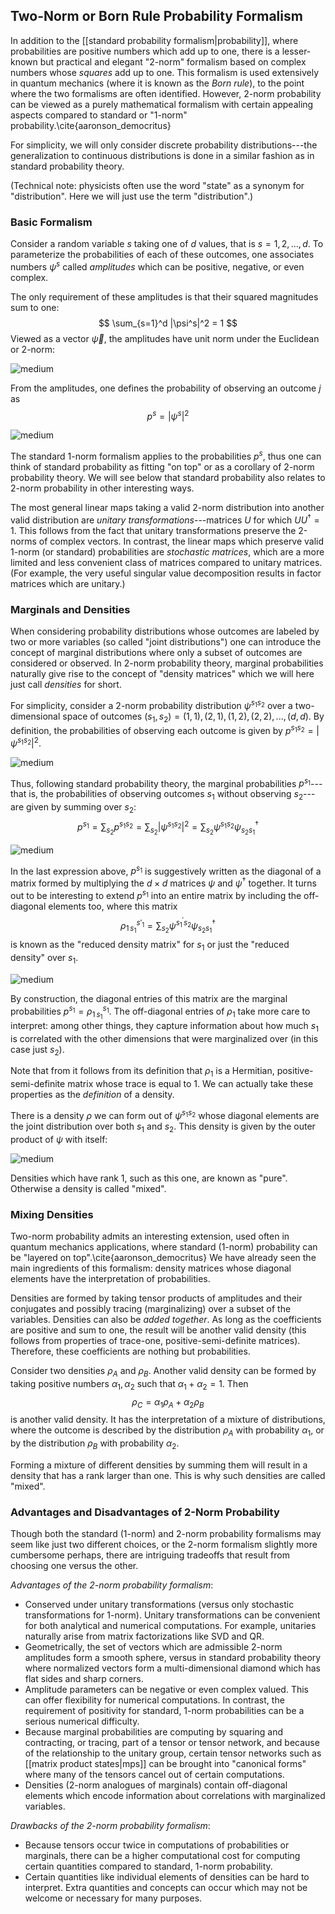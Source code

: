 ## Two-Norm or Born Rule Probability Formalism

In addition to the [[standard probability formalism|probability]], where 
probabilities are positive numbers which add up to one, there is 
a lesser-known but practical and elegant "2-norm" formalism based on complex numbers 
whose *squares* add up to one. This formalism is used extensively
in quantum mechanics (where it is known as the *Born rule*), to the point 
where the two formalisms are often identified.
However, 2-norm probability can be viewed as a purely mathematical formalism
with certain appealing aspects compared to standard or "1-norm" probability.\cite{aaronson_democritus}

For simplicity, we will only consider discrete probability distributions---the generalization to 
continuous distributions is done in a similar fashion as in standard probability theory.

(Technical note: physicists often use the word "state" as a synonym for "distribution". Here
we will just use the term "distribution".)

### Basic Formalism

Consider a random variable $s$ taking one of $d$ values, that is
$s=1,2,...,d$. To parameterize the probabilities of each of these outcomes, one associates
numbers $\psi^s$ called *amplitudes* which can be positive, negative, or even complex.

The only requirement of these amplitudes is that their squared magnitudes sum to one:
$$
\sum_{s=1}^d |\psi^s|^2 = 1
$$
Viewed as a vector $\vec{\psi}$, the amplitudes have unit norm under the Euclidean or 2-norm:

![medium](amp_vector.png)

From the amplitudes, one defines the probability of observing an outcome $j$ as
$$
p^s = |\psi^s|^2
$$

![medium](prob_from_amp.png)

The standard 1-norm formalism applies to the probabilities $p^s$, thus one can think 
of standard probability as fitting "on top" or as a corollary of 2-norm probability theory.
We will see below that standard probability also relates to 2-norm probability
in other interesting ways.

The most general linear maps taking a valid 2-norm distribution into another valid 
distribution are *unitary transformations*---matrices $U$ for which $U U^\dagger = 1$.
This follows from the fact that unitary transformations preserve the 2-norms of complex vectors.
In contrast, the linear maps which preserve valid 1-norm (or standard) probabilities are 
*stochastic matrices*, which are a more limited and less convenient class of matrices
compared to unitary matrices. (For example, the very useful singular value decomposition 
results in factor matrices which are unitary.)


### Marginals and Densities

When considering probability distributions whose outcomes are labeled by two or more
variables (so called "joint distributions") one can introduce the concept of 
marginal distributions where only a subset of outcomes are considered or observed.
In 2-norm probability theory, marginal probabilities naturally give rise to the 
concept of "density matrices" which we will here just call *densities* for short.

For simplicity, consider a 2-norm probability distribution $\psi^{s_1 s_2}$ 
over a two-dimensional space of outcomes $(s_1, s_2) = (1,1), (2,1), (1,2), (2,2), ..., (d,d)$.
By definition, the probabilities of observing each outcome is given by
$p^{s_1 s_2} = |\psi^{s_1 s_2}|^2$. 

![medium](two_variable_amp.png)

Thus, following standard probability theory, the 
marginal probabilities $p^{s_1}$---that is, the probabilities of observing outcomes $s_1$
without observing $s_2$---are given by summing over $s_2$:
$$
p^{s_1} = \sum_{s_2} p^{s_1 s_2} = \sum_{s_2} |\psi^{s_1 s_2}|^2 = \sum_{s_2} \psi^{s_1 s_2} \psi^\dagger_{s_2 s_1}
$$

![medium](marginal_2var.png)

In the last expression above, $p^{s_1}$ is suggestively written as the diagonal of 
a matrix formed by multiplying the $d\times d$ matrices $\psi$ and $\psi^\dagger$ together.
It turns out to be interesting to extend $p^{s_1}$ into an entire matrix by including 
the off-diagonal elements too, where this matrix
$$
\rho_{1\, s_1}^{s'_1} = \sum_{s_2} \psi^{s^\prime_1 s_2} \psi^{\dagger}_{s_2 s_1}
$$
is known as the "reduced density matrix" for $s_1$ or just the "reduced density" over $s_1$. 

![medium](density_2var.png)

By construction, the diagonal entries of this matrix are the marginal probabilities $p^{s_1} = \rho_{1\, s_1}^{s_1}$. 
The off-diagonal entries of $\rho_1$ take more care to interpret: among other things, they capture
information about how much $s_1$ is correlated with the other dimensions that were marginalized over (in this case just $s_2$).

Note that from it follows from its definition that $\rho_1$ is a Hermitian, positive-semi-definite matrix
whose trace is equal to 1. We can actually take these properties as the *definition* of a density.

There is a density $\rho$ we can form out of $\psi^{s_1 s_2}$ whose diagonal elements are the joint distribution 
over both $s_1$ and $s_2$. This density is  given by the outer product of $\psi$ with itself:

![medium](full_density_2var.png)

Densities which have rank 1, such as this one, are known as "pure". 
Otherwise a density is called "mixed".


### Mixing Densities

Two-norm probability admits an interesting extension, used often in quantum mechanics applications,
where standard (1-norm) probability can be "layered on top".\cite{aaronson_democritus}
We have already seen the main ingredients of this formalism: density matrices whose
diagonal elements have the interpretation of probabilities. 

Densities are formed by taking tensor products of amplitudes and their conjugates and 
possibly tracing (marginalizing) over a subset of the variables.
Densities can also be *added together*. As long as the coefficients are positive and
sum to one, the result will be another valid density (this follows from properties of trace-one,
positive-semi-definite matrices). Therefore, these coefficients are nothing but 
probabilities.

Consider two densities $\rho_A$ and $\rho_B$. Another valid density can be formed by taking
positive numbers $\alpha_1, \alpha_2$ such that $\alpha_1 + \alpha_2 = 1$. Then 
$$
\rho_C = \alpha_1 \rho_A + \alpha_2 \rho_B
$$
is another valid density. It has the interpretation of a mixture of distributions, where
the outcome is described by the distribution $\rho_A$ with probability $\alpha_1$, or
by the distribution $\rho_B$ with probability $\alpha_2$.

Forming a mixture of different densities by summing them will result in a density
that has a rank larger than one. This is why such densities are called "mixed".

### Advantages and Disadvantages of 2-Norm Probability

Though both the standard (1-norm) and 2-norm probability formalisms may seem like just
two different choices, or the 2-norm formalism slightly more cumbersome perhaps,
there are intriguing tradeoffs that result from choosing one versus the other.

_Advantages of the 2-norm probability formalism_:
* Conserved under unitary transformations (versus only stochastic transformations for 1-norm). Unitary transformations can be convenient for both analytical and numerical computations. For example, unitaries naturally arise from matrix factorizations like SVD and QR.
* Geometrically, the set of vectors which are admissible 2-norm amplitudes form a smooth sphere, versus in standard probability theory where normalized vectors form a multi-dimensional diamond which has flat sides and sharp corners.
* Amplitude parameters can be negative or even complex valued. This can offer flexibility for numerical computations. In contrast, the requirement of positivity for standard, 1-norm probabilities can be a serious numerical difficulty.
* Because marginal probabilities are computing by squaring and contracting, or tracing, part of a tensor or tensor network, and because of the relationship to the unitary group, certain tensor networks such as [[matrix product states|mps]] can be brought into "canonical forms" where many of the tensors cancel out of certain computations.
* Densities (2-norm analogues of marginals) contain off-diagonal elements which encode information about correlations with marginalized variables.

_Drawbacks of the 2-norm probability formalism_:
* Because tensors occur twice in computations of probabilities or marginals, there can be a higher computational cost for computing certain quantities compared to standard, 1-norm probability.
* Certain quantities like individual elements of densities can be hard to interpret. Extra quantities and concepts can occur which may not be welcome or necessary for many purposes.



